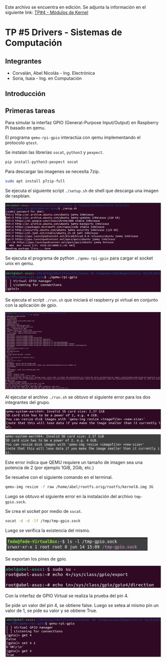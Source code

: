 Este archivo se encuentra en edición. Se adjunta la información en el siguiente link: [TP#4 - Módulos de Kernel]()


# TP #5 Drivers - Sistemas de Computación

## Integrantes

- Corvalán, Abel Nicolás - Ing. Electrónica
- Soria, Isaia - Ing. en Computación

## Introducción

## Primeras tareas

Para simular la interfaz GPIO (General-Purpose Input/Output) en Raspberry Pi basado en qemu.

El programa `qemu-rpi-gpio` interactúa con qemu implementando el protocolo `qtest`.

Se instalan las librerías `socat`, `python3` y `pexpect`.

```sh
pip install-python3-pexpect socat
```

Para descargar las imagenes se necesita 7zip.

```sh
sudo apt install p7zip-full
```

Se ejecuta el siguiente script `./setup.sh` de shell que descarga una imagen de raspbian.

![alt text](img/setup.png)

Se ejecuta el programa de python `./qemu-rpi-gpio` para cargar el socket unix en qemu.

![alt text](<img/qemu gpio.png>)

Se ejecuta el script `./run.sh` que iniciará el raspberry pi virtual en conjunto con la aplicación de gpio.

![alt text](img/run.png)

Al ejecutar el archivo `./run.sh` se obtuvo el siguiente error para los dos integrantes del grupo.

![alt text](<img/error run 1.png>)

![alt text](<img/error run 2.png>)

Este error indica que QEMU requiere un tamaño de imagen sea una potencia de 2 (por ejemplo 1GiB, 2Gib, etc.)

Se resuelve con el siguiente comando en el terminal. 

```sh
qemu-img resize -f raw /home/abel/rootfs.orig/rootfs/kernel8.img 3G
```
Luego se obtuvo el siguiente error en la instalación del archivo `tmp-gpio.sock`.

Se crea el socket por medio de `socat`.

```sh
socat -d -d -lf /tmp/tmp-gpio.sock
```

Luego se verifica la existencia del mismo.

![alt text](<img/verificacion socket.png>)

Se exportan los pines de gpio.

![alt text](<img/gpio export.png>)

Con la interfaz de GPIO Virtual se realiza la prueba del pin 4.

Se pide un valor del pin 4, se obtiene false. Luego se setea al mismo pin un valor de 1, se pide su valor y se obtiene True.

![alt text](<img/gpio set get.png>)